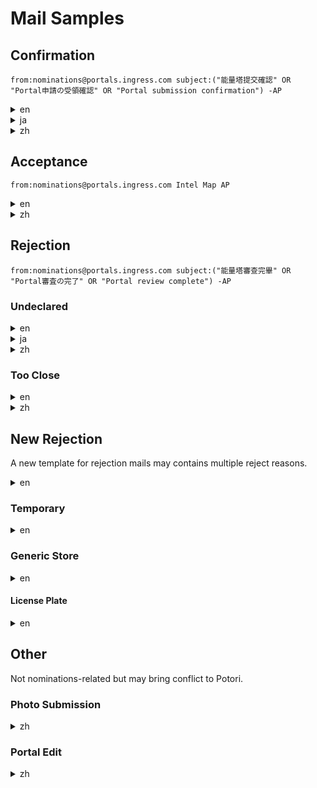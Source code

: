 # Mail Samples
## Confirmation
```
from:nominations@portals.ingress.com subject:("能量塔提交確認" OR "Portal申請の受領確認" OR "Portal submission confirmation") -AP
```
<details><summary>en</summary>
<p>

```
Subject: [Portal submission confirmation: <PORTAL-TITLE>]
----------

PORTAL SUBMISSION CONFIRMATION: <PORTAL-TITLE>
Thanks for sending your Ingress Portal suggestion for review; this message confirms that we’ve successfully received your submission.

Your nomination will be evaluated by Niantic’s player community to ensure it meets our Candidate Portal criteria and the highly-rated nominations may be included in the Portal Network. The review time varies and can take anywhere from a few weeks up to several months. Keep in mind that as long as you’ve received this email, your candidate was successfully submitted.

-NianticOps

<PORTAL-TITLE>
<PORTAL-DESCRIPTION>

<PHOTO-URL>
```

</p>
</details>

<details><summary>ja</summary>
<p>

```
Subject: [Portal申請の受領確認: <PORTAL-TITLE>]
----------

PORTAL申請の受領確認: <PORTAL-TITLE>
Ingress Portalを申請していただき、ありがとうございます。このメッセージは、Ingressがあなたの申請を正常に受領したことをお知らせするものです。

申請された候補は、それがPortal候補の基準を満たしていることを確認するために、Nianticのプレイヤーコミュニティによって評価されます。評価の高かった候補はPortalネットワークに加えられます。審査期間はさまざまです。数週間から数か月かかることもあります。候補が正常に申請されると、このメールが届きます。あなたの申請は確かに受領されましたので、ご安心ください。

-NianticOps

<PORTAL-TITLE>
<PORTAL-DESCRIPTION>

<PHOTO-URL>
```

</p>
</details>

<details><summary>zh</summary>
<p>

```
Subject: [能量塔提交確認：<PORTAL-TITLE>]
----------

能量塔提交確認: <PORTAL-TITLE>
感謝您提交 Ingress 能量塔建議供我們審查；如果您收到此訊息，代表我們確實收到您提交的建議。

您提名的地點將會由 Niantic 的玩家社群評估，確保其符合候選能量塔標準，評分高的提名地點就有機會加入能量塔網路。審查所需時間各有不同，從幾週到幾個月都有可能。請注意，如果收到這封電子郵件，代表您成功提交候選能量塔。

-NianticOps

<PORTAL-TITLE>
<PORTAL-DESCRIPTION>

<PHOTO-URL>
```

</p>
</details>

## Acceptance
```
from:nominations@portals.ingress.com Intel Map AP
```
<details><summary>en</summary>
<p>

```
Subject: [Portal submission confirmation: <PORTAL-TITLE>]
----------

PORTAL REVIEW COMPLETE: <PORTAL-TITLE>
Good work, Agent: your submission has been accepted, and this Portal is now available on your Scanner and on the Intel Map. You have been awarded 1,000 AP as well as this Portal’s Key for your discovery.

-NianticOps

<PORTAL-TITLE>
<PORTAL-DESCRIPTION>

<PHOTO-URL>
```

</p>
</details>

<details><summary>zh</summary>
<p>

```
Subject: [能量塔提交確認：<PORTAL-TITLE>]
----------

能量塔審查完畢：<PORTAL-TITLE>
太棒了，特工：我們已接受您提交的能量塔，此能量塔現可在掃描儀和 Intel Map 找到。您獲得了 1,000 AP 以及這把能量塔鑰匙，作為發現新能量塔的獎勵。

-NianticOps

<PORTAL-TITLE>
<PORTAL-DESCRIPTION>

<PHOTO-URL>
```

```
Subject: [能量塔審查完畢：<PORTAL-TITLE>]
----------

能量塔審查完畢：<PORTAL-TITLE>
太棒了，特工：我們已接受您提交的能量塔，此能量塔現可在掃描儀和 Intel Map 找到。您獲得了 1,000 AP 以及這把能量塔鑰匙，作為發現新能量塔的獎勵。

-NianticOps

<PORTAL-TITLE>
<PORTAL-DESCRIPTION>

<PHOTO-URL>
```

</p>
</details>

## Rejection
```
from:nominations@portals.ingress.com subject:("能量塔審查完畢" OR "Portal審査の完了" OR "Portal review complete") -AP
```

### Undeclared
<details><summary>en</summary>
<p>

```
Subject: [Portal review complete:<PORTAL-TITLE>]
----------

Your Portal submission has been reviewed and based on the votes from the Niantic’s player community, we have decided not to accept this candidate.

At this time, we’re not able to provide specific rejection reasons for each submission we review; however, the following are common reasons for rejection:

The candidate is on our PLEASE DON’T SUBMIT list.
We couldn’t find evidence that the candidate meets any of our ACCEPTANCE CRITERIA.
The candidate was submitted in an incorrect location, and we weren’t able to find the right location.
Note that we will not be overturning the community’s decision. If you believe your New Portal submission should have been accepted, we suggest re-submitting the Portal candidate after improving the title, description, and/or photo.

-NianticOps

<PORTAL-TITLE>
<PORTAL-DESCRIPTION>

<PHOTO-URL>
```

</p>
</details>

<details><summary>ja</summary>
<p>

```
Subject: [Portal審査の完了:<PORTAL-TITLE>]
----------

PORTAL審査の完了: <PORTAL-TITLE>
Portal申請を慎重に審査させていただきましたが、Nianticのプレイヤーコミュニティでの投票に基づき、申請された候補の承認を見送ることにいたしました。

現時点では、審査した各申請について具体的な却下理由をお知らせすることはできませんが、一般的な却下理由には以下のようなものがあります。

候補がNianticの申請できない場所のリストに含まれている
候補がNianticの承認基準のいずれかを満たしている確証が見当たらない
候補が誤って申請されたため、正しい場所を特定できなかった
コミュニティの決定が覆されることはありません。新しいPortal申請が却下されたことに疑問をお持ちの場合は、タイトル、説明、写真を改善してPortal候補を再申請することをおすすめします。

-NianticOps

<PORTAL-TITLE>
<PORTAL-DESCRIPTION>

<PHOTO-URL>
```

</p>
</details>

<details><summary>zh</summary>
<p>

```
Subject: [能量塔審查完畢：<PORTAL-TITLE>]
----------

能量塔審查完畢: <PORTAL-TITLE>
您提交的能量塔已審查完畢，不過依照 Niantic 玩家社群的投票結果，我們決定不接受此候選能量塔。

我們目前無法提供各個能量塔未能通過審查的具體原因，僅在此列出幾個審查遭拒的常見原因：

該候選塔已列入請勿提交名單
查無該候選塔符合接受標準的證明
您提交的候選塔地點資料有誤，因此無法找到正確地點
請注意，我們不會推翻社群的決定。如果您認為我們應接受您提交的新候選能量塔，建議您更改標題、說明及／或相片後，再重新提交該候選能量塔。

-NianticOps

<PORTAL-TITLE>
<PORTAL-DESCRIPTION>

<PHOTO-URL>
```

</p>
</details>

### Too Close
<details><summary>en</summary>
<p>

```
Subject: [Portal review complete:<PORTAL-TITLE>]
----------

Your Portal submission has been reviewed and the community agrees that it meets the Candidate Portal criteria. However, we are unable to bring it online at this time since this candidate is too close to an existing Portal.

-NianticOps

<PORTAL-TITLE>
<PORTAL-DESCRIPTION>

<PHOTO-URL>
```

</p>
</details>

<details><summary>zh</summary>
<p>

```
Subject: [能量塔審查完畢：<PORTAL-TITLE>]
----------

能量塔審查完畢: <PORTAL-TITLE>
您提交的能量塔已審查完畢，社群同意其符合候選能量塔標準。不過，由於此候選能量塔距離現有的能量塔過近，因此我們目前無法將此能量塔上線。

-NianticOps

<PORTAL-TITLE>
<PORTAL-DESCRIPTION>

<PHOTO-URL>
```

</p>
</details>

## New Rejection

A new template for rejection mails may contains multiple reject reasons.

<details><summary>en</summary>
<p>

```
Subject: [Portal review complete:<PORTAL-TITLE>]
----------

Your Portal nomination has been reviewed, and we have decided not to accept this candidate.

Your nomination is rejected due to the following reason(s):
<REJECT-REASONS>

Note that we will not be overturning this decision. If you believe your New Portal nomination should have been accepted, we suggest re-submitting the Portal candidate after improving the photo.

-NianticOps

<PORTAL-TITLE>
<PORTAL-DESCRIPTION>

<PHOTO-URL>
```

</p>
</details>


### Temporary
<details><summary>en</summary>
<p>
Nomination does not appear to be permanent or appears to be a seasonal display that is only put up during certain times of the year
</p>
</details>

### Generic Store
<details><summary>en</summary>
<p>
The real-world location of the nomination appears to represent a generic store or restaurant
</p>
</details>

#### License Plate
<details><summary>en</summary>
<p>
Photo appears to include a recognizable license plate
</p>
</details>

## Other
Not nominations-related but may bring conflict to Potori.

### Photo Submission
<details><summary>zh</summary>
<p>

```
Subject: [>能量塔相片提交確認]
----------

能量塔相片提交確認： <PORTAL-TITLE>
感謝您額外提交能量塔相片供我們審查；如果您收到此訊息，代表我們確實收到您提交的相片。

我們會審查收到的所有相片，預計會在幾週內通知您審查結果。

-NianticOps

提交日期: <DATE>
<PHOTO-URL>

ID: <UNKNOWN-ID>
```

</p>
</details>

### Portal Edit
<details><summary>zh</summary>
<p>

```
Subject: [收到能量塔編輯建議]
----------

收到能量塔編輯建議: <PORTAL-TITLE>
感謝您提交 Ingress 能量塔編輯建議供我們審查；如果您收到此訊息，代表我們確實收到您提交的申請。

您的建議將會交由 Niantic 玩家社群評估，確保這些建議符合我們的《編輯準則》，只要建議獲得高評價，就有機會應用於能量塔。審查所需時間不盡相同，從幾週到幾個月都有可能。請注意，如果收到這封電子郵件，代表您已成功提交建議。

-NianticOps

提交日期: <DATE>
<PORTAL-TITLE>

ID: <UNKNOWN-ID>
```

</p>
</details>
